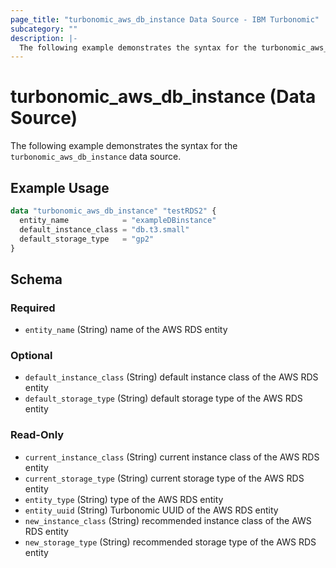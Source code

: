 ```yaml
---
page_title: "turbonomic_aws_db_instance Data Source - IBM Turbonomic"
subcategory: ""
description: |-
  The following example demonstrates the syntax for the turbonomic_aws_db_instance data source.
---
```


# turbonomic_aws_db_instance (Data Source)

The following example demonstrates the syntax for the `turbonomic_aws_db_instance` data source.

## Example Usage

```terraform
data "turbonomic_aws_db_instance" "testRDS2" {
  entity_name            = "exampleDBinstance"
  default_instance_class = "db.t3.small"
  default_storage_type   = "gp2"
}
```
<!-- schema generated by tfplugindocs -->
## Schema

### Required

- `entity_name` (String) name of the AWS RDS entity

### Optional

- `default_instance_class` (String) default instance class of the AWS RDS entity
- `default_storage_type` (String) default storage type of the AWS RDS entity

### Read-Only

- `current_instance_class` (String) current instance class of the AWS RDS entity
- `current_storage_type` (String) current storage type of the AWS RDS entity
- `entity_type` (String) type of the AWS RDS entity
- `entity_uuid` (String) Turbonomic UUID of the AWS RDS entity
- `new_instance_class` (String) recommended instance class of the AWS RDS entity
- `new_storage_type` (String) recommended storage type of the AWS RDS entity
